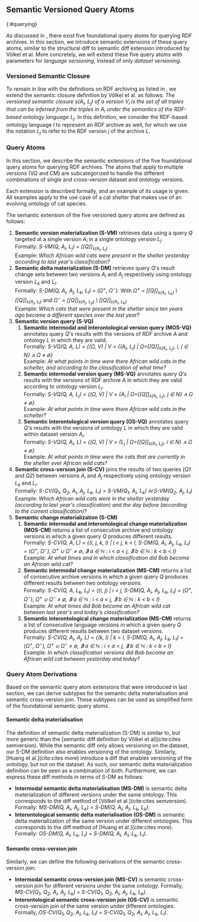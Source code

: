 ## Semantic Versioned Query Atoms
{:#querying}

As discussed in [](#fundamentals), there exist five foundational query atoms for querying RDF archives.
In this section, we introduce semantic extensions of these query atoms,
similar to the structural diff to semantic diff extension introduced by Völkel et al.
More concretely, we will extend these five query atoms with parameters for _language versioning_,
instead of only _dataset versioning_.

### Versioned Semantic Closure

To remain in line with the definitions on RDF archiving as listed in [](#fundamentals),
we extend the semantic closure definition by Völkel et al. as follows:
_The versioned semantic closure s(A<sub>i</sub>, L<sub>j</sub>) of a version V<sub>i</sub> is the set of all triples that can be inferred from the triples in A<sub>i</sub> under the semantics of the RDF-based ontology language L<sub>j</sub>._
In this definition, we consider the RDF-based ontology language <var>l</var> to represent an RDF archive as well,
for which we use the notation _L<sub>j</sub>_ to refer to the RDF version <var>j</var> of the archive <var>L</var>.

### Query Atoms

In this section, we describe the semantic extensions of the five foundational query atoms for querying RDF archives.
The atoms that apply to multiple versions (VQ and CM) are subcategorized
to handle the different combinations of single and cross-version dataset and ontology versions.

Each extension is described formally, and an example of its usage is given.
All examples apply to the use case of a cat shelter
that makes use of an evolving ontology of cat species.

The semantic extension of the five versioned query atoms are defined as follows:

1. **Semantic version materialization (S-VM)** retrieves data using a query _Q_
    targeted at a single version _A<sub>i</sub>_ in a single ontology version _L<sub>j</sub>_.<br />
    Formally: _S-VM(Q, A<sub>i</sub>, L<sub>j</sub>) = \[\[Q\]\]<sub>s(A<sub>i</sub>, L<sub>j</sub>)</sub>_<br />
    Example: _Which African wild cats were present in the shelter yesterday according to last year's classification?_
2. **Semantic delta materialization (S-DM)** retrieves query _Q_'s result change sets between
    two versions _A<sub>i</sub>_ and _A<sub>j</sub>_ respectively using ontology version _L<sub>k</sub>_ and _L<sub>l</sub>_.<br />
    Formally: _S-DM(Q, A<sub>i</sub>, A<sub>j</sub>, L<sub>k</sub>, L<sub>l</sub>) = (Ω<sup>+</sup>, Ω<sup>−</sup>)._
    With _Ω<sup>+</sup> = \[\[Q\]\]<sub>s(A<sub>i</sub>, L<sub>k</sub>)</sub> \ \[\[Q\]\]<sub>s(A<sub>j</sub>, L<sub>l</sub>)</sub>_
    and _Ω<sup>−</sup> = \[\[Q\]\]<sub>s(A<sub>j</sub>, L<sub>jl</sub>)</sub> \ \[\[Q\]\]<sub>s(A<sub>i</sub>, L<sub>k</sub>)</sub>_<br />
    Example: _Which cats that were present in the shelter since ten years ago became a different species over the last year?_
3. **Semantic version query (S-VQ)**
    1. **Semantic intermodal and interontological version query (MOS-VQ)** annotates query _Q_'s results with the versions
        of RDF archive _A_ and ontology _L_ in which they are valid.<br />
        Formally: _S-VQ(Q, A, L) = {(Ω, V) | V = {(A<sub>i</sub>, L<sub>j</sub>) | Ω=\[\[Q\]\]<sub>s(A<sub>i</sub>, L<sub>j</sub>)</sub>, i, j ∈ N} ∧ Ω ≠ ∅}_<br />
        Example: _At what points in time were there African wild cats in the schelter, and according to the classification of what time?_
    2. **Semantic intermodal version query (MS-VQ)** annotates query _Q_'s results with the versions
        of RDF archive _A_ in which they are valid according to ontology version _L<sub>j</sub>_.<br />
        Formally: _S-VQ(Q, A, L<sub>j</sub>) = {(Ω, V) | V = {A<sub>i</sub> | Ω=\[\[Q\]\]<sub>s(A<sub>i</sub>, L<sub>j</sub>)</sub>, j ∈ N} ∧ Ω ≠ ∅}_<br />
        Example: _At what points in time were there African wild cats in the schelter?_
    3. **Semantic interontological version query (OS-VQ)** annotates query _Q_'s results with the versions
        of ontology _L_ in which they are valid within dataset version _A<sub>i</sub>_.<br />
        Formally: _S-VQ(Q, A<sub>i</sub>, L) = {(Ω, V) | V = {L<sub>j</sub> | Ω=\[\[Q\]\]<sub>s(A<sub>i</sub>, L<sub>j</sub>)</sub>, i ∈ N} ∧ Ω ≠ ∅}_<br />
        Example: _At what points in time were the cats that are currently in the shelter ever African wild cats?_
4. **Semantic cross-version join (S-CV)** joins the results of two queries (_Q1_ and _Q2_) between versions _A<sub>i</sub>_ and _A<sub>j</sub>_ respectively using ontology version _L<sub>k</sub>_ and _L<sub>l</sub>_.<br />
    Formally: _S-CV(Q<sub>1</sub>, Q<sub>2</sub>, A<sub>i</sub>, A<sub>j</sub>, L<sub>k</sub>, L<sub>l</sub>) = S-VM(Q<sub>1</sub>, A<sub>i</sub>, L<sub>k</sub>) ⨝ S-VM(Q<sub>2</sub>, A<sub>j</sub>, L<sub>l</sub>)_<br />
    Example: _Which African wild cats were in the shelter yesterday (according to last year's classification) and the day before (according to the current classification)?_
5. **Semantic change materialization (S-CM)**
    1. **Semantic intermodal and interontological change materialization (MOS-CM)** returns a list of consecutive archive and ontology versions in which a given query _Q_ produces different results.<br />
        Formally: _S-CV(Q, A, L) = {(i, j, k, l) | i < j, k < l, S-DM(Q, A<sub>i</sub>, A<sub>j</sub>, L<sub>k</sub>, L<sub>l</sub>) = (Ω<sup>+</sup>, Ω<sup>−</sup>), Ω<sup>+</sup> ∪ Ω<sup>−</sup> ≠ ∅, ∄ a ∈ ℕ : i < a < j, ∄ b ∈ ℕ : k < b < l}_<br />
        Example: _At what times and in which classification did Bob become an African wild cat?_
    2. **Semantic intermodal change materialization (MS-CM)** returns a list of consecutive archive versions in which a given query _Q_ produces different results between two ontology versions.<br />
        Formally: _S-CV(Q, A, L<sub>k</sub>, L<sub>l</sub>) = {(i, j) | i < j, S-DM(Q, A<sub>i</sub>, A<sub>j</sub>, L<sub>k</sub>, L<sub>l</sub>) = (Ω<sup>+</sup>, Ω<sup>−</sup>), Ω<sup>+</sup> ∪ Ω<sup>−</sup> ≠ ∅, ∄ a ∈ ℕ : i < a < j, ∄ b ∈ ℕ : k < b < l}_<br />
        Example: _At what times did Bob become an African wild cat between last year's and today's classification?_
    3. **Semantic interontological change materialization (MS-CM)** returns a list of consecutive language versions in which a given query _Q_ produces different results between two dataset versions.<br />
        Formally: _S-CV(Q, A<sub>i</sub>, A<sub>j</sub>, L) = {(k, l) | k < l, S-DM(Q, A<sub>i</sub>, A<sub>j</sub>, L<sub>k</sub>, L<sub>l</sub>) = (Ω<sup>+</sup>, Ω<sup>−</sup>), Ω<sup>+</sup> ∪ Ω<sup>−</sup> ≠ ∅, ∄ a ∈ ℕ : i < a < j, ∄ b ∈ ℕ : k < b < l}_<br />
        Example: _In which classification versions did Bob become an African wild cat between yesterday and today?_

### Query Atom Derivations

Based on the semantic query atom extensions that were introduced in last section,
we can derive subtypes for the semantic delta materialisation and semantic cross-version join.
These subtypes can be used as simplified form of the foundational semantic query atoms.

#### Semantic delta materialisation

The definition of semantic delta materialization (S-DM) is similar to,
but more generic than the [semantic diff definition by Völkel et al](cite:cites semversion).
While the semantic diff only allows versioning on the dataset, our S-DM definition also enables versioning of the ontology.
Similarly, [Huang et al.](cite:cites more) introduce a diff that enables versioning of the ontology, but not on the dataset.
As such, our semantic delta materialization definition can be seen as a combination of both.
Furthermore, we can express these diff methods in terms of S-DM as follows:

* **Intermodal semantic delta materialisation (MS-DM)** is semantic delta materialization of different versions under the same ontology. This corresponds to the diff method of [Völkel et al.](cite:cites semversion).<br />
    Formally: _MS-DM(Q, A<sub>i</sub>, A<sub>j</sub>, L<sub>k</sub>) = S-DM(Q, A<sub>i</sub>, A<sub>j</sub>, L<sub>k</sub>, L<sub>k</sub>)_.
* **Interontological semantic delta materialisation (OS-DM)** is semantic delta materialization of the same version under different ontologies. This corresponds to the diff method of [Huang et al.](cite:cites more).<br />
    Formally: _OS-DM(Q, A<sub>i</sub>, L<sub>k</sub>, L<sub>l</sub>) = S-DM(Q, A<sub>i</sub>, A<sub>i</sub>, L<sub>k</sub>, L<sub>l</sub>)_.

#### Semantic cross-version join

Similarly, we can define the following derivations of the semantic cross-version join:

* **Intermodal semantic cross-version join (MS-CV)** is semantic cross-version join for different versions under the same ontology.
    Formally, _MS-CV(Q<sub>1</sub>, Q<sub>2</sub>, A<sub>i</sub>, A<sub>j</sub>, L<sub>k</sub>) = S-CV(Q<sub>1</sub>, Q<sub>2</sub>, A<sub>i</sub>, A<sub>j</sub>, L<sub>k</sub>, L<sub>k</sub>)_.
* **Interontological semantic cross-version join (OS-CV)** is semantic cross-version join of the same version under different ontologies.
    Formally, _OS-CV(Q<sub>1</sub>, Q<sub>2</sub>, A<sub>i</sub>, L<sub>k</sub>, L<sub>l</sub>) = S-CV(Q<sub>1</sub>, Q<sub>2</sub>, A<sub>i</sub>, A<sub>i</sub>, L<sub>k</sub>, L<sub>l</sub>)_.
